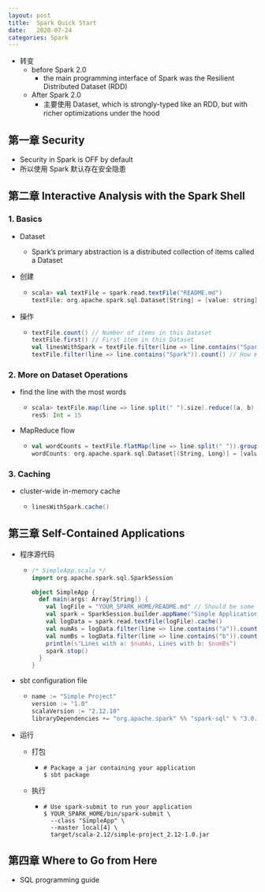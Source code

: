 ```yaml
---
layout: post
title:  Spark Quick Start
date:   2020-07-24
categories: Spark
---
```


- 转变
  - before Spark 2.0
    - the main programming interface of Spark was the Resilient Distributed Dataset (RDD)
  - After Spark 2.0
    - 主要使用 Dataset, which is strongly-typed like an RDD, but with richer optimizations under the hood

## 第一章 Security

- Security in Spark is OFF by default
- 所以使用 Spark 默认存在安全隐患

## 第二章 Interactive Analysis with the Spark Shell

### 1. Basics

- Dataset

  - Spark’s primary abstraction is a distributed collection of items called a Dataset

- 创建

  - ```scala
    scala> val textFile = spark.read.textFile("README.md")
    textFile: org.apache.spark.sql.Dataset[String] = [value: string]
    ```

- 操作

  - ```scala
    textFile.count() // Number of items in this Dataset
    textFile.first() // First item in this Dataset
    val linesWithSpark = textFile.filter(line => line.contains("Spark"))
    textFile.filter(line => line.contains("Spark")).count() // How many lines contain "Spark"?
    ```

### 2. More on Dataset Operations

- find the line with the most words

  - ```scala
    scala> textFile.map(line => line.split(" ").size).reduce((a, b) => if (a > b) a else b)
    res5: Int = 15
    ```

- MapReduce flow

  - ```scala
    val wordCounts = textFile.flatMap(line => line.split(" ")).groupByKey(identity).count()
    wordCounts: org.apache.spark.sql.Dataset[(String, Long)] = [value: string, count(1): bigint]
    ```

### 3. Caching

- cluster-wide in-memory cache

  - ```scala
    linesWithSpark.cache()
    ```

## 第三章 Self-Contained Applications

- 程序源代码

  - ```scala
    /* SimpleApp.scala */
    import org.apache.spark.sql.SparkSession
    
    object SimpleApp {
      def main(args: Array[String]) {
        val logFile = "YOUR_SPARK_HOME/README.md" // Should be some file on your system
        val spark = SparkSession.builder.appName("Simple Application").getOrCreate()
        val logData = spark.read.textFile(logFile).cache()
        val numAs = logData.filter(line => line.contains("a")).count()
        val numBs = logData.filter(line => line.contains("b")).count()
        println(s"Lines with a: $numAs, Lines with b: $numBs")
        spark.stop()
      }
    }
    ```

- sbt configuration file

  - ```scala
    name := "Simple Project"
    version := "1.0"
    scalaVersion := "2.12.10"
    libraryDependencies += "org.apache.spark" %% "spark-sql" % "3.0.0"
    ```

- 运行

  - 打包

    - ```shell
      # Package a jar containing your application
      $ sbt package
      ```

  - 执行

    - ```shell
      # Use spark-submit to run your application
      $ YOUR_SPARK_HOME/bin/spark-submit \
        --class "SimpleApp" \
        --master local[4] \
        target/scala-2.12/simple-project_2.12-1.0.jar
      ```

## 第四章 Where to Go from Here

- SQL programming guide